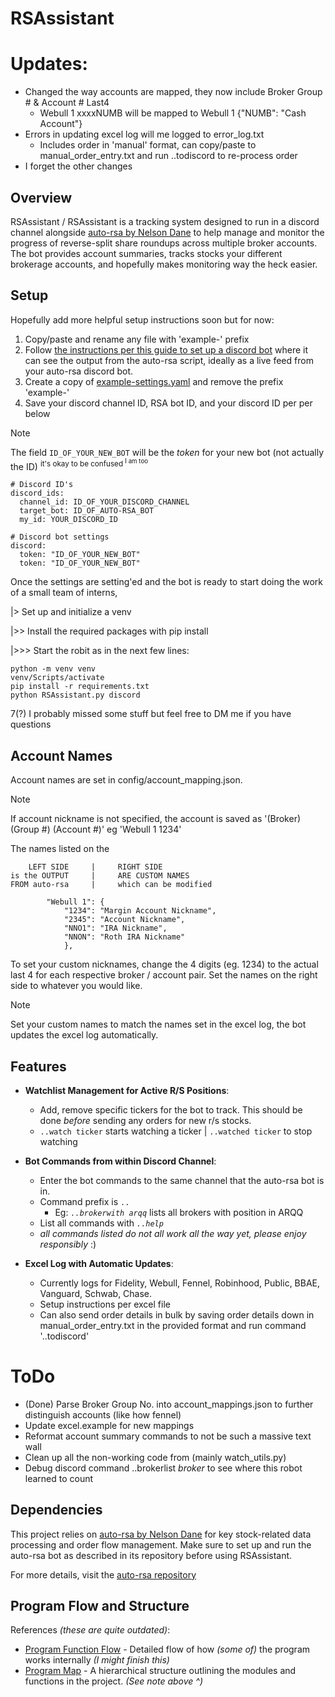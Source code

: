 # RSAssistant

# Updates:
  - Changed the way accounts are mapped, they now include Broker Group # & Account # Last4
    - Webull 1 xxxxNUMB will be mapped to Webull 1 {"NUMB": "Cash Account"}
  - Errors in updating excel log will me logged to error_log.txt
    - Includes order in 'manual' format, can copy/paste to manual_order_entry.txt and run ..todiscord to re-process order
  - I forget the other changes  

## Overview

RSAssistant / RSAssistant is a tracking system designed to run in a discord channel alongside [auto-rsa by Nelson Dane](https://github.com/NelsonDane/auto-rsa) to help manage and monitor the progress of reverse-split share roundups across multiple broker accounts. The bot provides account summaries, tracks stocks your different brokerage accounts, and hopefully makes monitoring way the heck easier.

## Setup

Hopefully add more helpful setup instructions soon but for now: 

1. Copy/paste and rename any file with 'example-' prefix
2. Follow [the instructions per this guide to set up a discord bot](https://github.com/NelsonDane/auto-rsa/blob/main/guides/discordBot.md) where it can see the output from the auto-rsa script, ideally as a live feed from your auto-rsa discord bot. 
3. Create a copy of [example-settings.yaml](https://github.com/braydio/RSAssistant/blob/master/config/example-settings.yaml) and remove the prefix 'example-'
4. Save your discord channel ID, RSA bot ID, and your discord ID per per below

>[!NOTE]
>The field `ID_OF_YOUR_NEW_BOT` will be the *token* for your new bot (not actually the ID) <sup>it's okay to be confused  <sup>I am too</sup></sup>

```
# Discord ID's
discord_ids:
  channel_id: ID_OF_YOUR_DISCORD_CHANNEL
  target_bot: ID_OF_AUTO-RSA_BOT
  my_id: YOUR_DISCORD_ID

# Discord bot settings
discord:
  token: "ID_OF_YOUR_NEW_BOT"
  token: "ID_OF_YOUR_NEW_BOT"
```
Once the settings are setting'ed and the bot is ready to start doing the work of a small team of interns,

  |> Set up and initialize a venv

  |>> Install the required packages with pip install
   
  |>>> Start the robit as in the next few lines:

```   
python -m venv venv
venv/Scripts/activate
pip install -r requirements.txt
python RSAssistant.py discord
```
7(?) I probably missed some stuff but feel free to DM me if you have questions 

## Account Names

Account names are set in config/account_mapping.json.

>[!NOTE]
>If account nickname is not specified, the account is saved as '(Broker) (Group #) (Account #)' eg 'Webull 1 1234'

The names listed on the 
```
    LEFT SIDE     |     RIGHT SIDE
is the OUTPUT     |     ARE CUSTOM NAMES
FROM auto-rsa     |     which can be modified

        "Webull 1": { 
            "1234": "Margin Account Nickname",
            "2345": "Account Nickname",
            "NNO1": "IRA Nickname",
            "NNON": "Roth IRA Nickname"
            },

```
To set your custom nicknames, change the 4 digits (eg. 1234) to the actual last 4 for each respective broker / account pair.
Set the names on the right side to whatever you would like. 

>[!NOTE]
>Set your custom names to match the names set in the excel log, the bot updates the excel log automatically.


## Features

- **Watchlist Management for Active R/S Positions**:
  - Add, remove specific tickers for the bot to track. This should be done *before* sending any orders for new r/s stocks.
  -  `..watch ticker` starts watching a ticker  |  `..watched ticker` to stop watching
    
- **Bot Commands from within Discord Channel**:
  - Enter the bot commands to the same channel that the auto-rsa bot is in.
  - Command prefix is `..`
    - Eg: *`..brokerwith arqq`* lists all brokers with position in ARQQ
  - List all commands with *`..help`*
  -   *all commands listed do not all work all the way yet, please enjoy responsibly* :)

- **Excel Log with Automatic Updates**:
  - Currently logs for Fidelity, Webull, Fennel, Robinhood, Public, BBAE, Vanguard, Schwab, Chase.
  - Setup instructions per excel file
  - Can also send order details in bulk by saving order details down in manual_order_entry.txt in the provided format and run command '..todiscord'  

# ToDo
  - (Done) Parse Broker Group No. into account_mappings.json to further distinguish accounts (like how fennel)
  - Update excel.example for new mappings
  - Reformat account summary commands to not be such a massive text wall
  - Clean up all the non-working code from (mainly watch_utils.py)
  - Debug discord command ..brokerlist *broker* to see where this robot learned to count

## Dependencies

This project relies on [auto-rsa by Nelson Dane](main/program_function_flow.md) for key stock-related data processing and order flow management. Make sure to set up and run the auto-rsa bot as described in its repository before using RSAssistant.

For more details, visit the [auto-rsa repository](https://github.com/NelsonDane/auto-rsa/blob/main/README.md)

## Program Flow and Structure

References *(these are quite outdated)*:
- [Program Function Flow](program_function_flow) - Detailed flow of how *(some of)* the program works internally *(I might finish this)*
- [Program Map](program_map.txt) - A hierarchical structure outlining the modules and functions in the project. *(See note above ^)*


